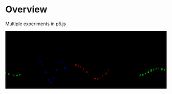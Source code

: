 # Overview

Multiple experiments in p5.js

![](https://raw.githubusercontent.com/mlesniak/processing-sinus/master/animation.gif)
